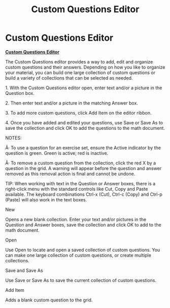 ﻿---
title: Custom Questions Editor
category: reference
---

# Custom Questions Editor

**<u>Custom Questions Editor</u>**

The Custom Questions editor provides a way to add, edit and organize custom questions and their answers. Depending on how you like to organize your material, you can build one large collection of custom questions or build a variety of collections that can be selected as needed.

1\. With the Custom Questions editor open, enter text and/or a picture in the Question box.

2\. Then enter text and/or a picture in the matching Answer box.

3\. To add more custom questions, click Add Item on the editor ribbon.

4\. Once you have added and edited your questions, use Save or Save As to save the collection and click OK to add the questions to the math document.

NOTES:

Â· To use a question for an exercise set, ensure the Active indicator by the question is green. Green is active; red is inactive.

Â· To remove a custom question from the collection, click the red X by a question in the grid. A warning will appear before the question and answer removed as this removal action is final and cannot be undone.

TIP: When working with text in the Question or Answer boxes, there is a right-click menu with the standard controls like Cut, Copy and Paste available. The keyboard combinations Ctrl-x (Cut), Ctrl-c (Copy) and Ctrl-p (Paste) will also work in the text boxes.

New

Opens a new blank collection. Enter your text and/or pictures in the Question and Answer boxes, save the collection and click OK to add to the math document.

Open

Use Open to locate and open a saved collection of custom questions. You can make one large collection of custom questions, or create multiple collections.

Save and Save As

Use Save or Save As to save the current collection of custom questions.

Add Item

Adds a blank custom question to the grid.
